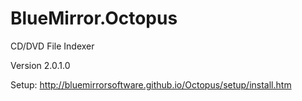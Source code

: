 # BlueMirror.Octopus
CD/DVD File Indexer

Version 2.0.1.0

Setup: http://bluemirrorsoftware.github.io/Octopus/setup/install.htm
